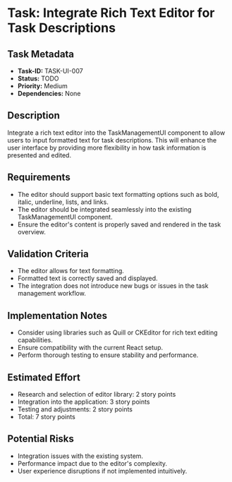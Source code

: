 # Task: Integrate Rich Text Editor for Task Descriptions

## Task Metadata
- **Task-ID:** TASK-UI-007
- **Status:** TODO
- **Priority:** Medium
- **Dependencies:** None

## Description
Integrate a rich text editor into the TaskManagementUI component to allow users to input formatted text for task descriptions. This will enhance the user interface by providing more flexibility in how task information is presented and edited.

## Requirements
- The editor should support basic text formatting options such as bold, italic, underline, lists, and links.
- The editor should be integrated seamlessly into the existing TaskManagementUI component.
- Ensure the editor's content is properly saved and rendered in the task overview.

## Validation Criteria
- The editor allows for text formatting.
- Formatted text is correctly saved and displayed.
- The integration does not introduce new bugs or issues in the task management workflow.

## Implementation Notes
- Consider using libraries such as Quill or CKEditor for rich text editing capabilities.
- Ensure compatibility with the current React setup.
- Perform thorough testing to ensure stability and performance.

## Estimated Effort
- Research and selection of editor library: 2 story points
- Integration into the application: 3 story points
- Testing and adjustments: 2 story points
- Total: 7 story points

## Potential Risks
- Integration issues with the existing system.
- Performance impact due to the editor's complexity.
- User experience disruptions if not implemented intuitively.
